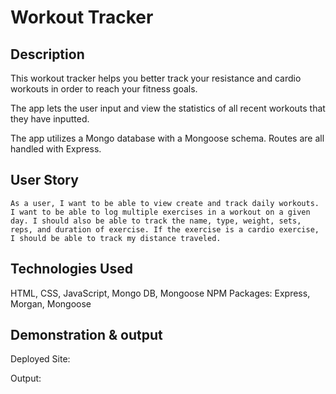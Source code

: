 # Workout Tracker

## Description
This workout tracker helps you better track your resistance and cardio workouts in order to reach your fitness goals. 

The app lets the user input and view the statistics of all recent workouts that they have inputted. 

The app utilizes a Mongo database with a Mongoose schema. Routes are all handled with Express. 

## User Story
```
As a user, I want to be able to view create and track daily workouts. I want to be able to log multiple exercises in a workout on a given day. I should also be able to track the name, type, weight, sets, reps, and duration of exercise. If the exercise is a cardio exercise, I should be able to track my distance traveled.
```

## Technologies Used
HTML, CSS, JavaScript, Mongo DB, Mongoose
NPM Packages: Express, Morgan, Mongoose

## Demonstration & output
Deployed Site:

Output: 

